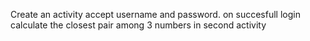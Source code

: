 Create an activity accept username and password. on succesfull login calculate the closest pair among 3 numbers in second activity
